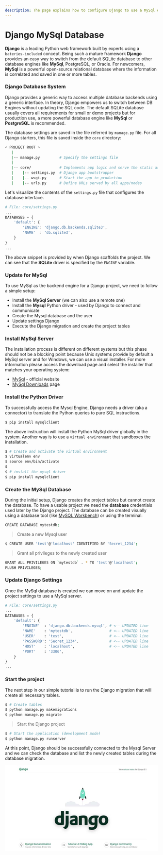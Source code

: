 ```yaml
---
description: The page explains how to configure Django to use a MySql database.
---
```


# Django MySql Database

**Django** is a leading Python web framework built by experts using a `bateries-included` concept. Being such a mature framework **Django** provides an easy way to switch from the default SQLite database to other database engines like **MySql**, PostgreSQL, or Oracle. For newcomers, **MySql** is a powerful open-source relational database where the information is correlated and saved in one or more tables.

### Django Database System

Django provides a generic way to access multiple database backends using a generic interface. In theory, Django empowers us to switch between DB Engines without updating the SQL code. The default SQLite database usually covers all requirements for small or demo projects but for production use, a more powerful database engine like **MySql** or **PostgreSQL** is recommended.&#x20;

The database settings are saved in the file referred by `manage.py` file. For all Django starters, this file is saved inside the `core` directory:

```bash
< PROJECT ROOT >
   |
   |-- manage.py         # Specify the settings file 
   | 
   |-- core/             # Implements app logic and serve the static assets
   |    |-- settings.py  # Django app bootstrapper
   |    |-- wsgi.py      # Start the app in production
   |    |-- urls.py      # Define URLs served by all apps/nodes
```

Let's visualize the contents of the `settings.py` file that configures the database interface.&#x20;

```python
# File: core/settings.py
...
DATABASES = {
    'default': {
        'ENGINE': 'django.db.backends.sqlite3',
        'NAME'  : 'db.sqlite3',
    }
}
...
```

The above snippet is provided by when Django scaffolds the project. We can see that the **SQLite** driver is specified by the `ENGINE` variable.&#x20;

### Update for MySql

To use MySql as the backend engine for a Django project, we need to follow a simple setup:

* Install the **MySql Server** (we can also use a remote one)
* Install the **Mysql** Python driver - used by Django to connect and communicate
* Create the Mysql database and the user&#x20;
* Update settings Django
* Execute the Django migration and create the project tables



### Install MySql Server

The installation process is different on different systems but this phase should not be a blocking point because Unix systems provide by default a MySql server and for Windows, we can use a visual installer.  For more information please access the download page and select the installer that matches your operating system:

* [MySql](https://www.mysql.com) - official website
* [MySql Downloads](https://dev.mysql.com/downloads/) page

###

### Install the Python Driver

To successfully access the Mysql Engine, Django needs a driver (aka a connector) to translate the Python queries to pure SQL instructions.&#x20;

```bash
$ pip install mysqlclient
```

The above instruction will install the Python MySql driver globally in the system. Another way is to use a `virtual environment` that sandboxes the installation.&#x20;

```bash
$ # Create and activate the virtual environment
$ virtualenv env
$ source env/bin/activate
$ 
$ # install the mysql driver
$ pip install mysqlclient
```

###

### Create the MySql Database

During the initial setup, Django creates the project tables but cannot create the database. To have a usable project we need the **database** credentials used later by the Django project. The database can be created visually using a database tool (like [MySQL Workbench](https://www.mysql.com/products/workbench/)) or using the terminal:

```bash
CREATE DATABASE mytestdb;
```

> Create a new Mysql user

```bash
$ CREATE USER 'test'@'localhost' IDENTIFIED BY 'Secret_1234';
```

> Grant all privileges to the newly created user

```bash
GRANT ALL PRIVILEGES ON `mytestdb` . * TO 'test'@'localhost';
FLUSH PRIVILEGES; 
```

###

### Update Django Settings

Once the MySql database is created we can move on and update the project settings to use a MySql server.

```python
# File: core/settings.py
...
DATABASES = {
    'default': {
        'ENGINE'  : 'django.db.backends.mysql', # <-- UPDATED line 
        'NAME'    : 'mytestdb',                 # <-- UPDATED line 
        'USER'    : 'test',                     # <-- UPDATED line
        'PASSWORD': 'Secret_1234',              # <-- UPDATED line
        'HOST'    : 'localhost',                # <-- UPDATED line
        'PORT'    : '3306',
    }
}
...
```



### Start the project

The next step in our simple tutorial is to run the Django migration that will create all necessary tables.&#x20;

```bash
$ # Create tables
$ python manage.py makemigrations
$ python manage.py migrate
```

> Start the Django project

```bash
$ # Start the application (development mode)
$ python manage.py runserver
```

At this point, Django should be successfully connected to the Mysql Server and we can check the database and list the newly created tables during the database migration.&#x20;

![Django - The default page](../../.gitbook/assets/django-framework-cover.jpg)
